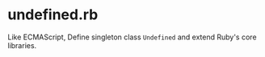 # undefined.rb
Like ECMAScript, Define singleton class `Undefined` and extend Ruby's core libraries.

